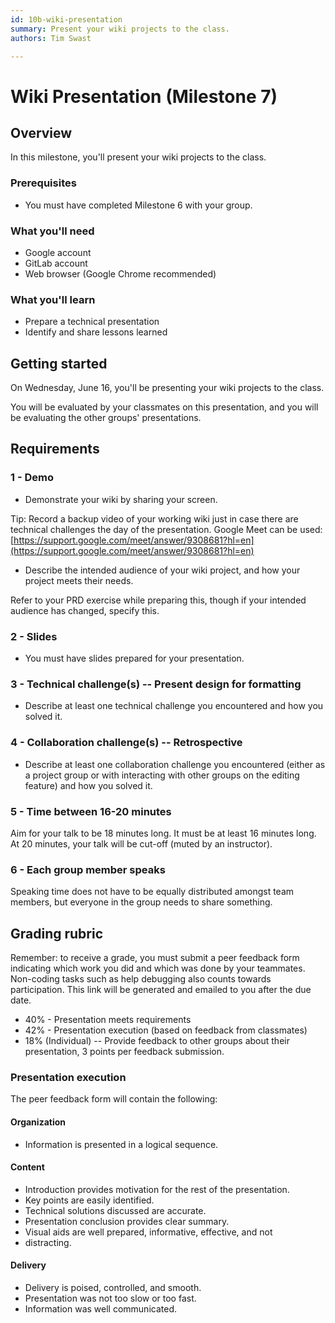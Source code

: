 ```yaml
---
id: 10b-wiki-presentation
summary: Present your wiki projects to the class.
authors: Tim Swast

---
```


# Wiki Presentation (Milestone 7)




## Overview



In this milestone, you'll present your wiki projects to the class.

### Prerequisites

* You must have completed Milestone 6 with your group.

### What you'll need

* Google account
* GitLab account
* Web browser (Google Chrome recommended)

### What you'll learn

* Prepare a technical presentation
* Identify and share lessons learned


## Getting started



On Wednesday, June 16, you'll be presenting your wiki projects to the class.

You will be evaluated by your classmates on this presentation, and you will be evaluating the other groups' presentations.


## Requirements



### 1 - Demo

* Demonstrate your wiki by sharing your screen.

Tip: Record a backup video of your working wiki just in case there are technical challenges the day of the presentation. Google Meet can be used:  [https://support.google.com/meet/answer/9308681?hl=en](https://support.google.com/meet/answer/9308681?hl=en)
* Describe the intended audience of your wiki project, and how your project meets their needs.

Refer to your PRD exercise while preparing this, though if your intended audience has changed, specify this.

### 2 - Slides

* You must have slides prepared for your presentation.

### 3 - Technical challenge(s) -- Present design for formatting

* Describe at least one technical challenge you encountered and how you solved it.

### 4 - Collaboration challenge(s) -- Retrospective

* Describe at least one collaboration challenge you encountered (either as a project group or with interacting with other groups on the editing feature) and how you solved it.

### 5 - Time between 16-20 minutes

Aim for your talk to be 18 minutes long. It must be at least 16 minutes long. At 20 minutes, your talk will be cut-off (muted by an instructor).

### 6 - Each group member speaks

Speaking time does not have to be equally distributed amongst team members, but everyone in the group needs to share something.


## Grading rubric



Remember: to receive a grade, you must submit a peer feedback form indicating which work you did and which was done by your teammates. Non-coding tasks such as help debugging also counts towards participation. This link will be generated and emailed to you after the due date.

* 40% - Presentation meets requirements
* 42% - Presentation execution (based on feedback from classmates)
* 18% (Individual) -- Provide feedback to other groups about their presentation, 3 points per feedback submission.

### Presentation execution

The peer feedback form will contain the following:

#### Organization

* Information is presented in a logical sequence.

#### Content

* Introduction provides motivation for the rest of the presentation.
* Key points are easily identified.
* Technical solutions discussed are accurate.
* Presentation conclusion provides clear summary.
* Visual aids are well prepared, informative, effective, and not 
* distracting.

#### Delivery

* Delivery is poised, controlled, and smooth.
* Presentation was not too slow or too fast.
* Information was well communicated.


